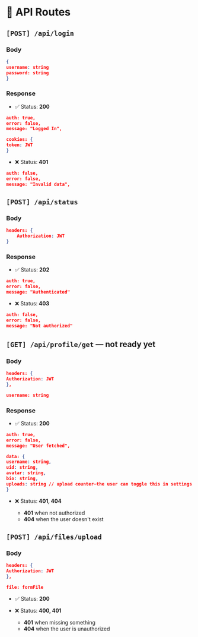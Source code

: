 # 🚧 API Routes
## `[POST] /api/login`
### Body

```json
{
username: string
password: string
}
```

### Response
- ✅ Status: **200** 

```json
auth: true,
error: false,
message: "Logged In",

cookies: {
token: JWT
}
```

- ❌ Status: **401**

```json
auth: false,
error: false,
message: "Invalid data",
```

## `[POST] /api/status`
### Body

```json
headers: {
    Authorization: JWT
}
```

### Response
- ✅ Status: **202**

```json
auth: true,
error: false,
message: "Authenticated"
```

- ❌ Status: **403**

```json
auth: false,
error: false,
message: "Not authorized"
```

## `[GET] /api/profile/get` — not ready yet

### Body

```json
headers: {
Authorization: JWT
},

username: string
```

### Response
- ✅ Status: **200**

```json
auth: true,
error: false,
message: "User fetched",

data: {
username: string,
uid: string,
avatar: string,
bio: string,
uploads: string // upload counter—the user can toggle this in settings
}
```

- ❌ Status:  **401, 404**

    - **401** when not authorized
    - **404** when the user doesn't exist

## `[POST] /api/files/upload`

### Body

```json
headers: {
Authorization: JWT
},

file: formFile
```
- ✅ Status: **200**

- ❌ Status:  **400, 401**

    - **401** when missing something
    - **404** when the user is unauthorized
